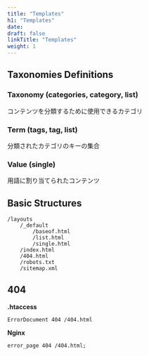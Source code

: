 ```yaml
---
title: "Templates"
h1: "Templates"
date: 
draft: false
linkTitle: "Templates"
weight: 1
---
```


## Taxonomies Definitions
### Taxonomy (categories, category, list)
コンテンツを分類するために使用できるカテゴリ

### Term (tags, tag, list)
分類されたカテゴリのキーの集合

### Value (single)
用語に割り当てられたコンテンツ

## Basic Structures
```plain
/layouts
    /_default
        /baseof.html
        /list.html
        /single.html
    /index.html
    /404.html
    /robots.txt
    /sitemap.xml
```

## 404
**.htaccess**  
```plain
ErrorDocument 404 /404.html
```

**Nginx**
```plain
error_page 404 /404.html;
```
